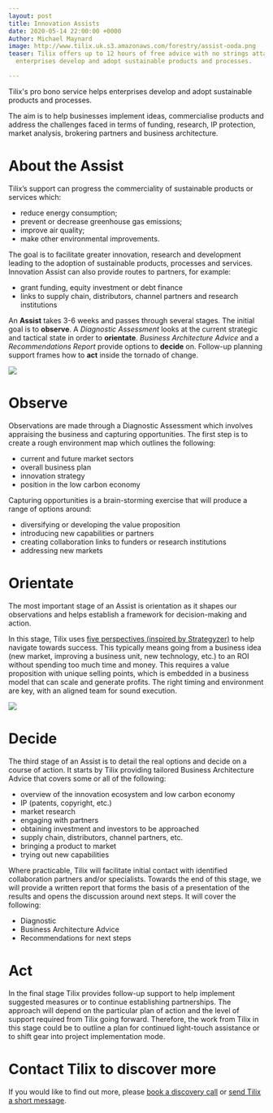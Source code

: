 ```yaml
---
layout: post
title: Innovation Assists
date: 2020-05-14 22:00:00 +0000
Author: Michael Maynard
image: http://www.tilix.uk.s3.amazonaws.com/forestry/assist-ooda.png
teaser: Tilix offers up to 12 hours of free advice with no strings attached to help
  enterprises develop and adopt sustainable products and processes.

---
```

Tilix's pro bono service helps enterprises develop and adopt sustainable products and processes.

The aim is to help businesses implement ideas, commercialise products and address the challenges faced in terms of funding, research, IP protection, market analysis, brokering partners and business architecture.

# About the Assist

Tilix’s support can progress the commerciality of sustainable products or services which:

* reduce energy consumption;
* prevent or decrease greenhouse gas emissions;
* improve air quality;
* make other environmental improvements.

The goal is to facilitate greater innovation, research and development leading to the adoption of sustainable products, processes and services. Innovation Assist can also provide routes to partners, for example:

* grant funding, equity investment or debt finance
* links to supply chain, distributors, channel partners and research institutions

An **Assist** takes 3-6 weeks and passes through several stages. The initial goal is to **observe**. A _Diagnostic Assessment_ looks at the current strategic and tactical state in order to **orientate**. _Business Architecture Advice_ and a _Recommendations Report_ provide options to **decide** on. Follow-up planning support frames how to **act** inside the tornado of change.

![](http://www.tilix.uk.s3.amazonaws.com/forestry/assist-ooda.png)

# Observe

Observations are made through a Diagnostic Assessment which involves appraising the business and capturing opportunities. The first step is to create a rough environment map which outlines the following:

* current and future market sectors
* overall business plan
* innovation strategy
* position in the low carbon economy

Capturing opportunities is a brain-storming exercise that will produce a range of options around:

* diversifying or developing the value proposition
* introducing new capabilities or partners
* creating collaboration links to funders or research institutions
* addressing new markets

# Orientate

The most important stage of an Assist is orientation as it shapes our observations and helps establish a framework for decision-making and action.

In this stage, Tilix uses [five perspectives (inspired by Strategyzer)](https://www.strategyzer.com/blog/5-tools-for-new-business-success) to help navigate towards success. This typically means going from a business idea (new market, improving a business unit, new technology, etc.) to an ROI without spending too much time and money. This requires a value proposition with unique selling points, which is embedded in a business model that can scale and generate profits. The right timing and environment are key, with an aligned team for sound execution.

![](http://www.tilix.uk.s3.amazonaws.com/forestry/success.jpg)

# Decide

The third stage of an Assist is to detail the real options and decide on a course of action. It starts by Tilix providing tailored Business Architecture Advice that covers some or all of the following:

* overview of the innovation ecosystem and low carbon economy
* IP (patents, copyright, etc.)
* market research
* engaging with partners
* obtaining investment and investors to be approached
* supply chain, distributors, channel partners, etc.
* bringing a product to market
* trying out new capabilities

Where practicable, Tilix will facilitate initial contact with identified collaboration partners and/or specialists. Towards the end of this stage, we will provide a written report that forms the basis of a presentation of the results and opens the discussion around next steps. It will cover the following:

* Diagnostic
* Business Architecture Advice
* Recommendations for next steps

# Act

In the final stage Tilix provides follow-up support to help implement suggested measures or to continue establishing partnerships. The approach will depend on the particular plan of action and the level of support required from Tilix going forward. Therefore, the work from Tilix in this stage could be to outline a plan for continued light-touch assistance or to shift gear into project implementation mode.

# Contact Tilix to discover more

If you would like to find out more, please [book a discovery call](/meet/neil) or [send Tilix a short message](/contact).